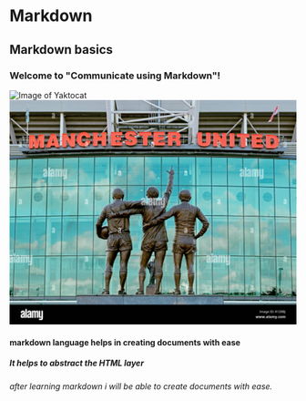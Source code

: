 # Markdown 
## Markdown basics
### Welcome to "Communicate using Markdown"!
![Image of Yaktocat](https://octodex.github.com/images/yaktocat.png)
![manchester_united](https://github.com/shyamazure/skills-communicate-using-markdown/blob/main/old-trafford-stadium-home-to-manchester-united-football-club-england-united-kingdom-R12RBJ.jpg)


#### markdown language helps in creating documents with ease
##### It helps to abstract the HTML layer
###### after learning markdown i will be able to create documents with ease.
